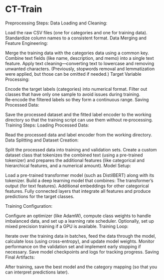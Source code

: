 # CT-Train

Preprocessing Steps:
Data Loading and Cleaning:

Load the raw CSV files (one for categories and one for training data).
Standardize column names to a consistent format.
Data Merging and Feature Engineering:

Merge the training data with the categories data using a common key.
Combine text fields (like name, description, and memo) into a single text feature.
Apply text cleaning—converting text to lowercase and removing unwanted characters. (Previously, stopwords removal and lemmatization were applied, but those can be omitted if needed.)
Target Variable Processing:

Encode the target labels (categories) into numerical format.
Filter out classes that have only one sample to avoid issues during training.
Re‑encode the filtered labels so they form a continuous range.
Saving Processed Data:

Save the processed dataset and the fitted label encoder to the working directory so that the training script can use them without re‑processing.
Training Steps:
Loading Processed Data:

Read the processed data and label encoder from the working directory.
Data Splitting and Dataset Creation:

Split the processed data into training and validation sets.
Create a custom dataset class that tokenizes the combined text (using a pre-trained tokenizer) and prepares the additional features (like categorical and hierarchical features, and a numerical amount).
Model Setup:

Load a pre-trained transformer model (such as DistilBERT) along with its tokenizer.
Build a deep learning model that combines:
The transformer’s output (for text features).
Additional embeddings for other categorical features.
Fully connected layers that integrate all features and produce predictions for the target classes.

Training Configuration:

Configure an optimizer (like AdamW), compute class weights to handle imbalanced data, and set up a learning rate scheduler.
Optionally, set up mixed precision training if a GPU is available.
Training Loop:

Iterate over the training data in batches, feed the data through the model, calculate loss (using cross-entropy), and update model weights.
Monitor performance on the validation set and implement early stopping if necessary.
Save model checkpoints and logs for tracking progress.
Saving Final Artifacts:

After training, save the best model and the category mapping (so that you can interpret predictions later).

